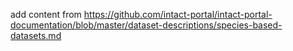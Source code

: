 add content from https://github.com/intact-portal/intact-portal-documentation/blob/master/dataset-descriptions/species-based-datasets.md
